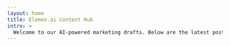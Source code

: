 ```yaml
---
layout: home
title: Elemen.ai Content Hub
intro: >
  Welcome to our AI-powered marketing drafts. Below are the latest posts.
---
```

